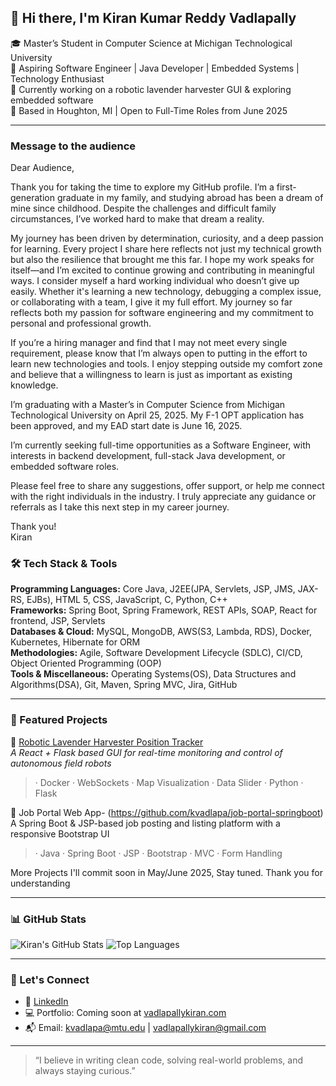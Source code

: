 ## 👋 Hi there, I'm Kiran Kumar Reddy Vadlapally

🎓 Master’s Student in Computer Science at Michigan Technological University  
💼 Aspiring Software Engineer | Java Developer | Embedded Systems | Technology Enthusiast  
🌱 Currently working on a robotic lavender harvester GUI & exploring embedded software  
📍 Based in Houghton, MI | Open to Full-Time Roles from June 2025  

---
### Message to the audience
Dear Audience,

Thank you for taking the time to explore my GitHub profile. I’m a first-generation graduate in my family, and studying abroad has been a dream of mine since childhood. Despite the challenges and difficult family circumstances, I’ve worked hard to make that dream a reality.

My journey has been driven by determination, curiosity, and a deep passion for learning. Every project I share here reflects not just my technical growth but also the resilience that brought me this far. I hope my work speaks for itself—and I’m excited to continue growing and contributing in meaningful ways. I consider myself a hard working individual who doesn’t give up easily. Whether it's learning a new technology, debugging a complex issue, or collaborating with a team, I give it my full effort. My journey so far reflects both my passion for software engineering and my commitment to personal and professional growth.

If you’re a hiring manager and find that I may not meet every single requirement, please know that I’m always open to putting in the effort to learn new technologies and tools. I enjoy stepping outside my comfort zone and believe that a willingness to learn is just as important as existing knowledge.

I’m graduating with a Master’s in Computer Science from Michigan Technological University on April 25, 2025. My F-1 OPT application has been approved, and my EAD start date is June 16, 2025.

I’m currently seeking full-time opportunities as a Software Engineer, with interests in backend development, full-stack Java development, or embedded software roles.

Please feel free to share any suggestions, offer support, or help me connect with the right individuals in the industry. I truly appreciate any guidance or referrals as I take this next step in my career journey.

Thank you!  
Kiran

### 🛠️ Tech Stack & Tools

**Programming Languages:** Core Java, J2EE(JPA, Servlets, JSP, JMS, JAX-RS, EJBs), HTML 5, CSS, JavaScript, C, Python, C++  
**Frameworks:** Spring Boot, Spring Framework, REST APIs, SOAP, React for frontend, JSP, Servlets  
**Databases & Cloud:** MySQL, MongoDB, AWS(S3, Lambda, RDS), Docker, Kubernetes, Hibernate for ORM  
**Methodologies:** Agile, Software Development Lifecycle (SDLC), CI/CD, Object Oriented Programming (OOP)  
**Tools & Miscellaneous:** Operating Systems(OS), Data Structures and Algorithms(DSA), Git, Maven, Spring MVC, Jira, GitHub

---

### 📌 Featured Projects

🚜 [Robotic Lavender Harvester Position Tracker](https://github.com/kvadlapa/robot_tracker)  
*A React + Flask based GUI for real-time monitoring and control of autonomous field robots*  
> · Docker · WebSockets · Map Visualization · Data Slider · Python · Flask

💼 Job Portal Web App- (https://github.com/kvadlapa/job-portal-springboot)
A Spring Boot & JSP-based job posting and listing platform with a responsive Bootstrap UI
> · Java · Spring Boot · JSP · Bootstrap · MVC · Form Handling

More Projects I'll commit soon in May/June 2025, Stay tuned. Thank you for understanding

---

### 📊 GitHub Stats

![Kiran's GitHub Stats](https://github-readme-stats.vercel.app/api?username=kvadlapa&show_icons=true&theme=default&hide_border=true)
![Top Languages](https://github-readme-stats.vercel.app/api/top-langs/?username=kvadlapa&layout=compact&hide_border=true)

---

### 🤝 Let's Connect

- 💼 [LinkedIn](https://www.linkedin.com/in/kvadlapa/)
- 💻 Portfolio: Coming soon at [vadlapallykiran.com](https://vadlapallykiran.com)
- 📬 Email: kvadlapa@mtu.edu | vadlapallykiran@gmail.com

---

> “I believe in writing clean code, solving real-world problems, and always staying curious.”



<!---
kvadlapa/kvadlapa is a ✨ special ✨ repository because its `README.md` (this file) appears on your GitHub profile.
You can click the Preview link to take a look at your changes.
--->
